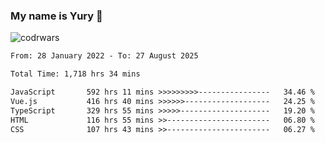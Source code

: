 ### My name is Yury 👋 
![codrwars](https://www.codewars.com/users/litury/badges/micro) 


<!--START_SECTION:waka-->

```txt
From: 28 January 2022 - To: 27 August 2025

Total Time: 1,718 hrs 34 mins

JavaScript       592 hrs 11 mins >>>>>>>>>----------------   34.46 %
Vue.js           416 hrs 40 mins >>>>>>-------------------   24.25 %
TypeScript       329 hrs 55 mins >>>>>--------------------   19.20 %
HTML             116 hrs 55 mins >>-----------------------   06.80 %
CSS              107 hrs 43 mins >>-----------------------   06.27 %
```

<!--END_SECTION:waka-->

